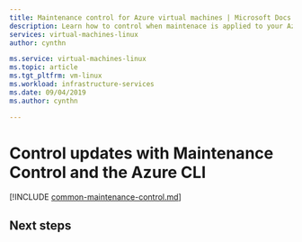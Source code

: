 ```yaml
---
title: Maintenance control for Azure virtual machines | Microsoft Docs
description: Learn how to control when maintenace is applied to your Azure VMs using Maintenance Control.
services: virtual-machines-linux
author: cynthn

ms.service: virtual-machines-linux
ms.topic: article
ms.tgt_pltfrm: vm-linux
ms.workload: infrastructure-services
ms.date: 09/04/2019
ms.author: cynthn

---
```


# Control updates with Maintenance Control and the Azure CLI


[!INCLUDE [common-maintenance-control.md](../common-maintenance-control.md)]

## Next steps